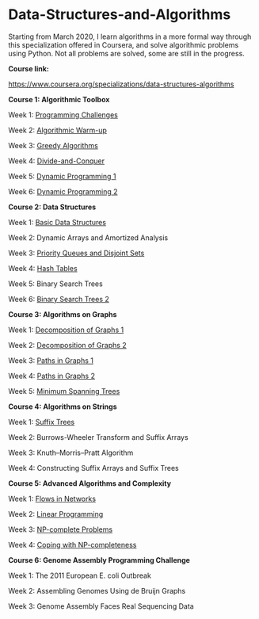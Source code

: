 # Data-Structures-and-Algorithms
Starting from March 2020, I learn algorithms in a more formal way through this specialization offered in Coursera, and solve algorithmic problems using Python. Not all problems are solved, some are still in the progress.

**Course link:**

https://www.coursera.org/specializations/data-structures-algorithms

**Course 1: Algorithmic Toolbox**

Week 1: [Programming Challenges](Algorithmic-Toolbox/Week1)

Week 2: [Algorithmic Warm-up](Algorithmic-Toolbox/Week2)

Week 3: [Greedy Algorithms](Algorithmic-Toolbox/Week3)

Week 4: [Divide-and-Conquer](Algorithmic-Toolbox/Week4)

Week 5: [Dynamic Programming 1](Algorithmic-Toolbox/Week5)

Week 6: [Dynamic Programming 2](Algorithmic-Toolbox/Week6)

**Course 2: Data Structures**

Week 1: [Basic Data Structures](Data-Structures/Week1)

Week 2: Dynamic Arrays and Amortized Analysis

Week 3: [Priority Queues and Disjoint Sets](Data-Structures/Week3)

Week 4: [Hash Tables](Data-Structures/Week4)

Week 5: Binary Search Trees

Week 6: [Binary Search Trees 2](Data-Structures/Week6)

**Course 3: Algorithms on Graphs**

Week 1: [Decomposition of Graphs 1](Algorithms-on-Graphs/Week1)

Week 2: [Decomposition of Graphs 2](Algorithms-on-Graphs/Week2)

Week 3: [Paths in Graphs 1](Algorithms-on-Graphs/Week3)

Week 4: [Paths in Graphs 2](Algorithms-on-Graphs/Week4)

Week 5: [Minimum Spanning Trees](Algorithms-on-Graphs/Week5)

**Course 4: Algorithms on Strings**

Week 1: [Suffix Trees](Algorithms-on-Strings/Week1)

Week 2: Burrows-Wheeler Transform and Suffix Arrays

Week 3: Knuth–Morris–Pratt Algorithm

Week 4: Constructing Suffix Arrays and Suffix Trees

**Course 5: Advanced Algorithms and Complexity**

Week 1: [Flows in Networks](Advanced-Algorithms-and-Complexity/Week1)

Week 2: [Linear Programming](Advanced-Algorithms-and-Complexity/Week2)

Week 3: [NP-complete Problems](Advanced-Algorithms-and-Complexity/Week3)

Week 4: [Coping with NP-completeness](Advanced-Algorithms-and-Complexity/Week4)

**Course 6: Genome Assembly Programming Challenge**

Week 1: The 2011 European E. coli Outbreak

Week 2: Assembling Genomes Using de Bruijn Graphs

Week 3: Genome Assembly Faces Real Sequencing Data
